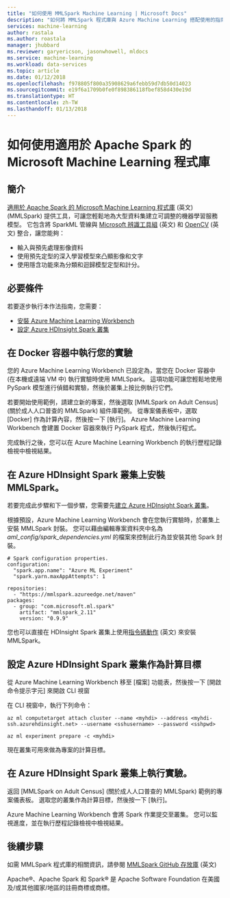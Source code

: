 ```yaml
---
title: "如何使用 MMLSpark Machine Learning | Microsoft Docs"
description: "如何將 MMLSpark 程式庫與 Azure Machine Learning 搭配使用的指南。"
services: machine-learning
author: rastala
ms.author: roastala
manager: jhubbard
ms.reviewer: garyericson, jasonwhowell, mldocs
ms.service: machine-learning
ms.workload: data-services
ms.topic: article
ms.date: 01/12/2018
ms.openlocfilehash: f978805f800a35908629a6febb59d7db50d14023
ms.sourcegitcommit: e19f6a1709b0fe0f898386118fbef858d430e19d
ms.translationtype: HT
ms.contentlocale: zh-TW
ms.lasthandoff: 01/13/2018
---
```

# <a name="how-to-use-microsoft-machine-learning-library-for-apache-spark"></a>如何使用適用於 Apache Spark 的 Microsoft Machine Learning 程式庫

## <a name="introduction"></a>簡介

[適用於 Apache Spark 的 Microsoft Machine Learning 程式庫](https://github.com/Azure/mmlspark) \(英文\) (MMLSpark) 提供工具，可讓您輕鬆地為大型資料集建立可調整的機器學習服務模型。 它包含將 SparkML 管線與 [Microsoft 辨識工具組](https://github.com/Microsoft/CNTK) \(英文\) 和 [OpenCV](http://www.opencv.org/) \(英文\) 整合，讓您能夠： 
 * 輸入與預先處理影像資料
 * 使用預先定型的深入學習模型來凸顯影像和文字
 * 使用隱含功能來為分類和迴歸模型定型和計分。

## <a name="prerequisites"></a>必要條件

若要逐步執行本作法指南，您需要：
- [安裝 Azure Machine Learning Workbench](quickstart-installation.md)
- [設定 Azure HDInsight Spark 叢集](https://docs.microsoft.com/azure/hdinsight/hdinsight-apache-spark-jupyter-spark-sql)

## <a name="run-your-experiment-in-docker-container"></a>在 Docker 容器中執行您的實驗

您的 Azure Machine Learning Workbench 已設定為，當您在 Docker 容器中 (在本機或遠端 VM 中) 執行實驗時使用 MMLSpark。 這項功能可讓您輕鬆地使用 PySpark 模型進行偵錯和實驗，然後於叢集上按比例執行它們。 

若要開始使用範例，請建立新的專案，然後選取 [MMLSpark on Adult Census] (關於成人人口普查的 MMLSpark) 組件庫範例。 從專案儀表板中，選取 [Docker] 作為計算內容，然後按一下 [執行]。 Azure Machine Learning Workbench 會建置 Docker 容器來執行 PySpark 程式，然後執行程式。

完成執行之後，您可以在 Azure Machine Learning Workbench 的執行歷程記錄檢視中檢視結果。

## <a name="install-mmlspark-on-azure-hdinsight-spark-cluster"></a>在 Azure HDInsight Spark 叢集上安裝 MMLSpark。

若要完成此步驟和下一個步驟，您需要先[建立 Azure HDInsight Spark 叢集](https://docs.microsoft.com/azure/hdinsight/hdinsight-apache-spark-jupyter-spark-sql)。

根據預設，Azure Machine Learning Workbench 會在您執行實驗時，於叢集上安裝 MMLSpark 封裝。 您可以藉由編輯專案資料夾中名為 _aml_config/spark_dependencies.yml_ 的檔案來控制此行為並安裝其他 Spark 封裝。

```
# Spark configuration properties.
configuration:
  "spark.app.name": "Azure ML Experiment"
  "spark.yarn.maxAppAttempts": 1

repositories:
  - "https://mmlspark.azureedge.net/maven"
packages:
  - group: "com.microsoft.ml.spark"
    artifact: "mmlspark_2.11"
    version: "0.9.9"
```

您也可以直接在 HDInsight Spark 叢集上使用[指令碼動作](https://github.com/Azure/mmlspark#hdinsight) \(英文\) 來安裝 MMLSpark。

## <a name="set-up-azure-hdinsight-spark-cluster-as-compute-target"></a>設定 Azure HDInsight Spark 叢集作為計算目標

從 Azure Machine Learning Workbench 移至 [檔案] 功能表，然後按一下 [開啟命令提示字元] 來開啟 CLI 視窗

在 CLI 視窗中，執行下列命令：

```
az ml computetarget attach cluster --name <myhdi> --address <myhdi-ssh.azurehdinsight.net> --username <sshusername> --password <sshpwd> 
```

```
az ml experiment prepare -c <myhdi>
```

現在叢集可用來做為專案的計算目標。

## <a name="run-experiment-on-azure-hdinsight-spark-cluster"></a>在 Azure HDInsight Spark 叢集上執行實驗。

返回 [MMLSpark on Adult Census] (關於成人人口普查的 MMLSpark) 範例的專案儀表板。 選取您的叢集作為計算目標，然後按一下 [執行]。

Azure Machine Learning Workbench 會將 Spark 作業提交至叢集。 您可以監視進度，並在執行歷程記錄檢視中檢視結果。

## <a name="next-steps"></a>後續步驟
如需 MMLSpark 程式庫的相關資訊，請參閱 [MMLSpark GitHub 存放庫](https://github.com/Azure/mmlspark) \(英文\)

Apache®、Apache Spark 和 Spark® 是 Apache Software Foundation 在美國及/或其他國家/地區的註冊商標或商標。
